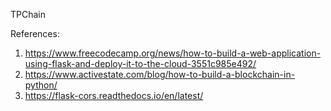 TPChain



References:
1) https://www.freecodecamp.org/news/how-to-build-a-web-application-using-flask-and-deploy-it-to-the-cloud-3551c985e492/
2) https://www.activestate.com/blog/how-to-build-a-blockchain-in-python/
3) https://flask-cors.readthedocs.io/en/latest/